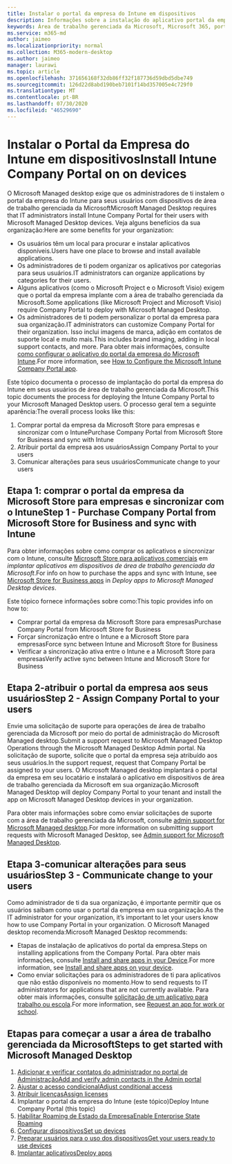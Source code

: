 ```yaml
---
title: Instalar o portal da empresa do Intune em dispositivos
description: Informações sobre a instalação do aplicativo portal da empresa em dispositivos de área de trabalho gerenciada da Microsoft
keywords: Área de trabalho gerenciada da Microsoft, Microsoft 365, portal da empresa
ms.service: m365-md
author: jaimeo
ms.localizationpriority: normal
ms.collection: M365-modern-desktop
ms.author: jaimeo
manager: laurawi
ms.topic: article
ms.openlocfilehash: 371656168f32db86ff32f187736d59dbd5dbe749
ms.sourcegitcommit: 126d22d8abd190beb7101f14bd357005e4c729f0
ms.translationtype: MT
ms.contentlocale: pt-BR
ms.lasthandoff: 07/30/2020
ms.locfileid: "46529690"
---
```

# <a name="install-intune-company-portal-on-on-devices"></a><span data-ttu-id="0a6bb-104">Instalar o Portal da Empresa do Intune em dispositivos</span><span class="sxs-lookup"><span data-stu-id="0a6bb-104">Install Intune Company Portal on on devices</span></span>

<span data-ttu-id="0a6bb-105">O Microsoft Managed desktop exige que os administradores de ti instalem o portal da empresa do Intune para seus usuários com dispositivos de área de trabalho gerenciada da Microsoft</span><span class="sxs-lookup"><span data-stu-id="0a6bb-105">Microsoft Managed Desktop requires that IT administrators install Intune Company Portal for their users with Microsoft Managed Desktop devices.</span></span> <span data-ttu-id="0a6bb-106">Veja alguns benefícios da sua organização:</span><span class="sxs-lookup"><span data-stu-id="0a6bb-106">Here are some benefits for your organization:</span></span>
- <span data-ttu-id="0a6bb-107">Os usuários têm um local para procurar e instalar aplicativos disponíveis.</span><span class="sxs-lookup"><span data-stu-id="0a6bb-107">Users have one place to browse and install available applications.</span></span> 
- <span data-ttu-id="0a6bb-108">Os administradores de ti podem organizar os aplicativos por categorias para seus usuários.</span><span class="sxs-lookup"><span data-stu-id="0a6bb-108">IT administrators can organize applications by categories for their users.</span></span>  
- <span data-ttu-id="0a6bb-109">Alguns aplicativos (como o Microsoft Project e o Microsoft Visio) exigem que o portal da empresa implante com a área de trabalho gerenciada da Microsoft.</span><span class="sxs-lookup"><span data-stu-id="0a6bb-109">Some applications (like Microsoft Project and Microsoft Visio) require Company Portal to deploy with Microsoft Managed Desktop.</span></span>
- <span data-ttu-id="0a6bb-110">Os administradores de ti podem personalizar o portal da empresa para sua organização.</span><span class="sxs-lookup"><span data-stu-id="0a6bb-110">IT administrators can customize Company Portal for their organization.</span></span> <span data-ttu-id="0a6bb-111">Isso inclui imagens de marca, adição em contatos de suporte local e muito mais.</span><span class="sxs-lookup"><span data-stu-id="0a6bb-111">This includes brand imaging, adding in local support contacts, and more.</span></span> <span data-ttu-id="0a6bb-112">Para obter mais informações, consulte [como configurar o aplicativo do portal da empresa do Microsoft Intune](https://docs.microsoft.com/intune/company-portal-app).</span><span class="sxs-lookup"><span data-stu-id="0a6bb-112">For more information, see [How to Configure the Microsoft Intune Company Portal app](https://docs.microsoft.com/intune/company-portal-app).</span></span>   

<span data-ttu-id="0a6bb-113">Este tópico documenta o processo de implantação do portal da empresa do Intune em seus usuários de área de trabalho gerenciada da Microsoft.</span><span class="sxs-lookup"><span data-stu-id="0a6bb-113">This topic documents the process for deploying the Intune Company Portal to your Microsoft Managed Desktop users.</span></span> <span data-ttu-id="0a6bb-114">O processo geral tem a seguinte aparência:</span><span class="sxs-lookup"><span data-stu-id="0a6bb-114">The overall process looks like this:</span></span>
1. <span data-ttu-id="0a6bb-115">Comprar portal da empresa da Microsoft Store para empresas e sincronizar com o Intune</span><span class="sxs-lookup"><span data-stu-id="0a6bb-115">Purchase Company Portal from Microsoft Store for Business and sync with Intune</span></span>
2. <span data-ttu-id="0a6bb-116">Atribuir portal da empresa aos usuários</span><span class="sxs-lookup"><span data-stu-id="0a6bb-116">Assign Company Portal to your users</span></span>
3. <span data-ttu-id="0a6bb-117">Comunicar alterações para seus usuários</span><span class="sxs-lookup"><span data-stu-id="0a6bb-117">Communicate change to your users</span></span>

## <a name="step-1---purchase-company-portal-from-microsoft-store-for-business-and-sync-with-intune"></a><span data-ttu-id="0a6bb-118">Etapa 1: comprar o portal da empresa da Microsoft Store para empresas e sincronizar com o Intune</span><span class="sxs-lookup"><span data-stu-id="0a6bb-118">Step 1 - Purchase Company Portal from Microsoft Store for Business and sync with Intune</span></span>
<span data-ttu-id="0a6bb-119">Para obter informações sobre como comprar os aplicativos e sincronizar com o Intune, consulte [Microsoft Store para aplicativos comerciais](deploy-apps.md#msfb-apps) em *implantar aplicativos em dispositivos de área de trabalho gerenciada da Microsoft*.</span><span class="sxs-lookup"><span data-stu-id="0a6bb-119">For info on how to purchase the apps and sync with Intune, see [Microsoft Store for Business apps](deploy-apps.md#msfb-apps) in *Deploy apps to Microsoft Managed Desktop devices*.</span></span>

<span data-ttu-id="0a6bb-120">Este tópico fornece informações sobre como:</span><span class="sxs-lookup"><span data-stu-id="0a6bb-120">This topic provides info on how to:</span></span> 
- <span data-ttu-id="0a6bb-121">Comprar portal da empresa da Microsoft Store para empresas</span><span class="sxs-lookup"><span data-stu-id="0a6bb-121">Purchase Company Portal from Microsoft Store for Business</span></span> 
- <span data-ttu-id="0a6bb-122">Forçar sincronização entre o Intune e a Microsoft Store para empresas</span><span class="sxs-lookup"><span data-stu-id="0a6bb-122">Force sync between Intune and Microsoft Store for Business</span></span>
- <span data-ttu-id="0a6bb-123">Verificar a sincronização ativa entre o Intune e a Microsoft Store para empresas</span><span class="sxs-lookup"><span data-stu-id="0a6bb-123">Verify active sync between Intune and Microsoft Store for Business</span></span> 

## <a name="step-2---assign-company-portal-to-your-users"></a><span data-ttu-id="0a6bb-124">Etapa 2-atribuir o portal da empresa aos seus usuários</span><span class="sxs-lookup"><span data-stu-id="0a6bb-124">Step 2 - Assign Company Portal to your users</span></span>
<span data-ttu-id="0a6bb-125">Envie uma solicitação de suporte para operações de área de trabalho gerenciada da Microsoft por meio do portal de administração do Microsoft Managed desktop.</span><span class="sxs-lookup"><span data-stu-id="0a6bb-125">Submit a support request to Microsoft Managed Desktop Operations through the Microsoft Managed Desktop Admin portal.</span></span> <span data-ttu-id="0a6bb-126">Na solicitação de suporte, solicite que o portal da empresa seja atribuído aos seus usuários.</span><span class="sxs-lookup"><span data-stu-id="0a6bb-126">In the support request, request that Company Portal be assigned to your users.</span></span> <span data-ttu-id="0a6bb-127">O Microsoft Managed desktop implantará o portal da empresa em seu locatário e instalará o aplicativo em dispositivos de área de trabalho gerenciada da Microsoft em sua organização.</span><span class="sxs-lookup"><span data-stu-id="0a6bb-127">Microsoft Managed Desktop will deploy Company Portal to your tenant and install the app on Microsoft Managed Desktop devices in your organization.</span></span>

<span data-ttu-id="0a6bb-128">Para obter mais informações sobre como enviar solicitações de suporte com a área de trabalho gerenciada da Microsoft, consulte [admin support for Microsoft Managed desktop](../working-with-managed-desktop/admin-support.md).</span><span class="sxs-lookup"><span data-stu-id="0a6bb-128">For more information on submitting support requests with Microsoft Managed Desktop, see [Admin support for Microsoft Managed Desktop](../working-with-managed-desktop/admin-support.md).</span></span>

## <a name="step-3---communicate-change-to-your-users"></a><span data-ttu-id="0a6bb-129">Etapa 3-comunicar alterações para seus usuários</span><span class="sxs-lookup"><span data-stu-id="0a6bb-129">Step 3 - Communicate change to your users</span></span>
<span data-ttu-id="0a6bb-130">Como administrador de ti da sua organização, é importante permitir que os usuários saibam como usar o portal da empresa em sua organização.</span><span class="sxs-lookup"><span data-stu-id="0a6bb-130">As the IT administrator for your organization, it’s important to let your users know how to use Company Portal in your organization.</span></span> <span data-ttu-id="0a6bb-131">O Microsoft Managed desktop recomenda:</span><span class="sxs-lookup"><span data-stu-id="0a6bb-131">Microsoft Managed Desktop recommends:</span></span>
- <span data-ttu-id="0a6bb-132">Etapas de instalação de aplicativos do portal da empresa.</span><span class="sxs-lookup"><span data-stu-id="0a6bb-132">Steps on installing applications from the Company Portal.</span></span> <span data-ttu-id="0a6bb-133">Para obter mais informações, consulte [Install and share apps in your Device](https://docs.microsoft.com/intune-user-help/install-apps-cpapp-windows).</span><span class="sxs-lookup"><span data-stu-id="0a6bb-133">For more information, see [Install and share apps on your device](https://docs.microsoft.com/intune-user-help/install-apps-cpapp-windows).</span></span>
- <span data-ttu-id="0a6bb-134">Como enviar solicitações para os administradores de ti para aplicativos que não estão disponíveis no momento.</span><span class="sxs-lookup"><span data-stu-id="0a6bb-134">How to send requests to IT administrators for applications that are not currently available.</span></span> <span data-ttu-id="0a6bb-135">Para obter mais informações, consulte [solicitação de um aplicativo para trabalho ou escola](https://docs.microsoft.com/intune-user-help/install-apps-cpapp-windows#request-an-app-for-work-or-school).</span><span class="sxs-lookup"><span data-stu-id="0a6bb-135">For more information, see [Request an app for work or school](https://docs.microsoft.com/intune-user-help/install-apps-cpapp-windows#request-an-app-for-work-or-school).</span></span>  

## <a name="steps-to-get-started-with-microsoft-managed-desktop"></a><span data-ttu-id="0a6bb-136">Etapas para começar a usar a área de trabalho gerenciada da Microsoft</span><span class="sxs-lookup"><span data-stu-id="0a6bb-136">Steps to get started with Microsoft Managed Desktop</span></span>

1. [<span data-ttu-id="0a6bb-137">Adicionar e verificar contatos do administrador no portal de Administração</span><span class="sxs-lookup"><span data-stu-id="0a6bb-137">Add and verify admin contacts in the Admin portal</span></span>](add-admin-contacts.md)
2. [<span data-ttu-id="0a6bb-138">Ajustar o acesso condicional</span><span class="sxs-lookup"><span data-stu-id="0a6bb-138">Adjust conditional access</span></span>](conditional-access.md)
3. [<span data-ttu-id="0a6bb-139">Atribuir licenças</span><span class="sxs-lookup"><span data-stu-id="0a6bb-139">Assign licenses</span></span>](assign-licenses.md)
4. <span data-ttu-id="0a6bb-140">Implantar o portal da empresa do Intune (este tópico)</span><span class="sxs-lookup"><span data-stu-id="0a6bb-140">Deploy Intune Company Portal (this topic)</span></span>
5. [<span data-ttu-id="0a6bb-141">Habilitar Roaming de Estado da Empresa</span><span class="sxs-lookup"><span data-stu-id="0a6bb-141">Enable Enterprise State Roaming</span></span>](enterprise-state-roaming.md)
6. [<span data-ttu-id="0a6bb-142">Configurar dispositivos</span><span class="sxs-lookup"><span data-stu-id="0a6bb-142">Set up devices</span></span>](set-up-devices.md)
7. [<span data-ttu-id="0a6bb-143">Preparar usuários para o uso dos dispositivos</span><span class="sxs-lookup"><span data-stu-id="0a6bb-143">Get your users ready to use devices</span></span>](get-started-devices.md)
8. [<span data-ttu-id="0a6bb-144">Implantar aplicativos</span><span class="sxs-lookup"><span data-stu-id="0a6bb-144">Deploy apps</span></span>](deploy-apps.md)
